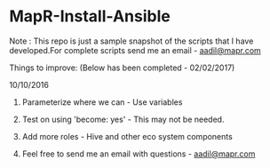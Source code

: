 # MapR-Install-Ansible

Note : This repo is just a sample snapshot of the scripts that I have developed.For complete scripts send me an email - aadil@mapr.com

Things to improve: (Below has been completed - 02/02/2017)

10/10/2016

1) Parameterize where we can - Use variables

2) Test on using 'become: yes' - This may not be needed.

3) Add more roles - Hive and other eco system components

4) Feel free to send me an email with questions - aadil@mapr.com
